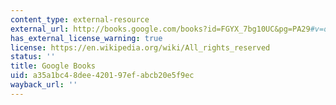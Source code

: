 ```yaml
---
content_type: external-resource
external_url: http://books.google.com/books?id=FGYX_7bg10UC&pg=PA29#v=onepage
has_external_license_warning: true
license: https://en.wikipedia.org/wiki/All_rights_reserved
status: ''
title: Google Books
uid: a35a1bc4-8dee-4201-97ef-abcb20e5f9ec
wayback_url: ''
---
```

